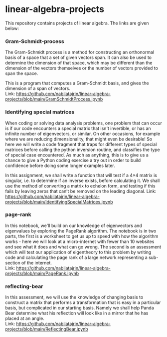 # linear-algebra-projects
This repository contains projects of linear algebra. The links are given below:

### Gram-Schmidt-process
The Gram-Schmidt process is a method for constructing an orthonormal  basis of a space that a set of given vectors span. It can also be used  to determine the dimension of that space, which may be different than  the dimension of the vectors themselves or the number of vectors provided to span the space.

This is a program that computes a  Gram-Schmidt basis, and gives the dimension of a span of vectors.<br>
Link: https://github.com/nabilatajrin/linear-algebra-projects/blob/main/GramSchmidtProcess.ipynb

### Identifying special matrices
When coding or solving data analysis problems, one problem that can  occur is if our code encounters a special matrix that isn't invertible, or has an infinite number of eigenvectors, or similar. On other occasions, for example where we are reducing dimensionality, that might  even be desirable!  So here we will write a code fragment that traps for different types of special matrices before calling the python inversion routine, and classifies the type of special case encountered.  As much as anything, this is to give us a chance to give a Python coding exercise a try out in order to build confidence before doing some longer examples  later.<br>

In this assignment, we shall write a function that will test if a 4×4 matrix is singular, i.e. to determine if an inverse exists, before calculating it.
We shall use the method of converting a matrix to echelon form, and testing if this fails by leaving zeros that can’t be removed on the leading diagonal.
Link: https://github.com/nabilatajrin/linear-algebra-projects/blob/main/IdentifyingSpecialMatrices.ipynb

### page-rank
In this notebook, we'll build on our knowledge of eigenvectors and eigenvalues by exploring the PageRank algorithm.
The notebook is in two parts, the first is a worksheet to get us up to speed with how the algorithm works - here we will look at a micro-internet with fewer than 10 websites and see what it does and what can go wrong.
The second is an assessment which will test our application of eigentheory to this problem by writing code and calculating the page rank of a large network representing a sub-section of the internet.<br>
Link: https://github.com/nabilatajrin/linear-algebra-projects/blob/main/PageRank.ipynb

### reflecting-bear
In this assessment, we will use the knowledge of changing basis to construct a matrix that performs a transformation that is easy in a particular basis, but complicated in our starting basis. Namely we shall help Panda Bear determine what his reflection will look like in a mirror that he has placed at an angle.<br>
Link: https://github.com/nabilatajrin/linear-algebra-projects/blob/main/ReflectingBear.ipynb
